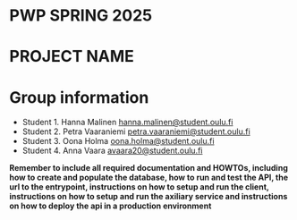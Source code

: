 # PWP SPRING 2025
# PROJECT NAME
# Group information
* Student 1. Hanna Malinen hanna.malinen@student.oulu.fi
* Student 2. Petra Vaaraniemi petra.vaaraniemi@student.oulu.fi
* Student 3. Oona Holma oona.holma@student.oulu.fi
* Student 4. Anna Vaara avaara20@student.oulu.fi


__Remember to include all required documentation and HOWTOs, including how to create and populate the database, how to run and test the API, the url to the entrypoint, instructions on how to setup and run the client, instructions on how to setup and run the axiliary service and instructions on how to deploy the api in a production environment__


